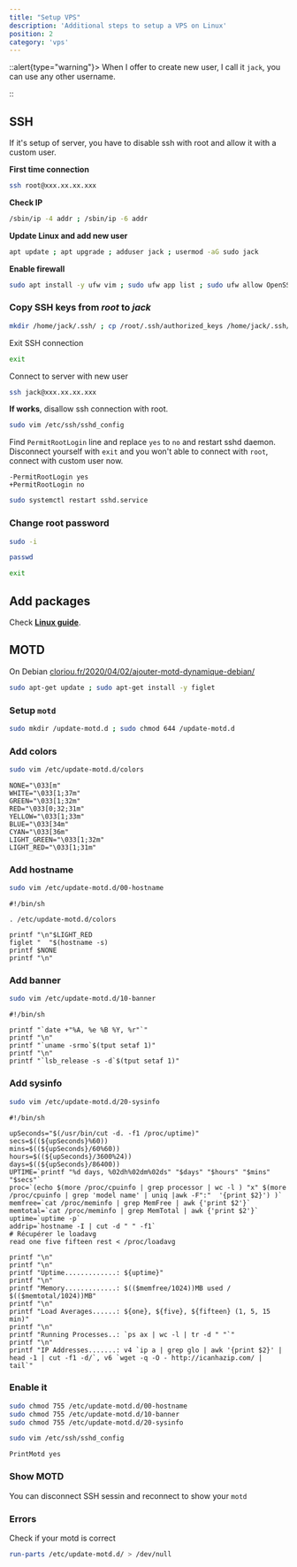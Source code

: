 ```yaml
---
title: "Setup VPS"
description: 'Additional steps to setup a VPS on Linux'
position: 2
category: 'vps'
---
```


::alert{type="warning"}>
When I offer to create new user, I call it `jack`, you can use any other username.

::

## SSH

If it's setup of server, you have to disable ssh with root and allow it with a custom user.

**First time connection**

```bash
ssh root@xxx.xx.xx.xxx
```

**Check IP**

```bash
/sbin/ip -4 addr ; /sbin/ip -6 addr
```

**Update Linux and add new user**

```bash
apt update ; apt upgrade ; adduser jack ; usermod -aG sudo jack
```

**Enable firewall**

```bash
sudo apt install -y ufw vim ; sudo ufw app list ; sudo ufw allow OpenSSH ; sudo ufw enable ; sudo ufw status
```

### Copy SSH keys from *root* to *jack*

```bash
mkdir /home/jack/.ssh/ ; cp /root/.ssh/authorized_keys /home/jack/.ssh/ ; chown -R jack:jack /home/jack/.ssh/ ; chmod -R 700 /home/jack/.ssh/
```

Exit SSH connection

```bash
exit
```

Connect to server with new user

```bash
ssh jack@xxx.xx.xx.xxx
```

**If works**, disallow ssh connection with root.

```bash
sudo vim /etc/ssh/sshd_config
```

Find `PermitRootLogin` line and replace `yes` to `no` and restart sshd daemon. Disconnect yourself with `exit` and you won't able to connect with `root`, connect with custom user now.

```diff[/etc/ssh/sshd_config]
-PermitRootLogin yes
+PermitRootLogin no
```

```bash
sudo systemctl restart sshd.service
```

### Change root password

```bash
sudo -i
```

```bash
passwd
```

```bash
exit
```

## Add packages

Check [**Linux guide**](/devops/operating-systems/linux/setup).

## MOTD

On Debian [cloriou.fr/2020/04/02/ajouter-motd-dynamique-debian/](https://cloriou.fr/2020/04/02/ajouter-motd-dynamique-debian/)

```bash
sudo apt-get update ; sudo apt-get install -y figlet
```

### Setup `motd`

```bash
sudo mkdir /update-motd.d ; sudo chmod 644 /update-motd.d
```

### Add colors

```bash
sudo vim /etc/update-motd.d/colors
```

```bash[/etc/update-motd.d/colors]
NONE="\033[m"
WHITE="\033[1;37m"
GREEN="\033[1;32m"
RED="\033[0;32;31m"
YELLOW="\033[1;33m"
BLUE="\033[34m"
CYAN="\033[36m"
LIGHT_GREEN="\033[1;32m"
LIGHT_RED="\033[1;31m"
```

### Add hostname

```bash
sudo vim /etc/update-motd.d/00-hostname
```

```bash[/etc/update-motd.d/00-hostname]
#!/bin/sh

. /etc/update-motd.d/colors

printf "\n"$LIGHT_RED
figlet "  "$(hostname -s)
printf $NONE
printf "\n"
```

### Add banner

```bash
sudo vim /etc/update-motd.d/10-banner
```

```bash[/etc/update-motd.d/10-banner]
#!/bin/sh

printf "`date +"%A, %e %B %Y, %r"`"
printf "\n"
printf "`uname -srmo`$(tput setaf 1)"
printf "\n"
printf "`lsb_release -s -d`$(tput setaf 1)"
```

### Add sysinfo

```bash
sudo vim /etc/update-motd.d/20-sysinfo
```

```bash[/etc/update-motd.d/20-sysinfo]
#!/bin/sh

upSeconds="$(/usr/bin/cut -d. -f1 /proc/uptime)"
secs=$((${upSeconds}%60))
mins=$((${upSeconds}/60%60))
hours=$((${upSeconds}/3600%24))
days=$((${upSeconds}/86400))
UPTIME=`printf "%d days, %02dh%02dm%02ds" "$days" "$hours" "$mins" "$secs"`
proc=`(echo $(more /proc/cpuinfo | grep processor | wc -l ) "x" $(more /proc/cpuinfo | grep 'model name' | uniq |awk -F":"  '{print $2}') )`
memfree=`cat /proc/meminfo | grep MemFree | awk {'print $2'}`
memtotal=`cat /proc/meminfo | grep MemTotal | awk {'print $2'}`
uptime=`uptime -p`
addrip=`hostname -I | cut -d " " -f1`
# Récupérer le loadavg
read one five fifteen rest < /proc/loadavg

printf "\n"
printf "\n"
printf "Uptime.............: ${uptime}"
printf "\n"
printf "Memory.............: $(($memfree/1024))MB used / $(($memtotal/1024))MB"
printf "\n"
printf "Load Averages......: ${one}, ${five}, ${fifteen} (1, 5, 15 min)"
printf "\n"
printf "Running Processes..: `ps ax | wc -l | tr -d " "`"
printf "\n"
printf "IP Addresses.......: v4 `ip a | grep glo | awk '{print $2}' | head -1 | cut -f1 -d/`, v6 `wget -q -O - http://icanhazip.com/ | tail`"
```

### Enable it

```bash
sudo chmod 755 /etc/update-motd.d/00-hostname
sudo chmod 755 /etc/update-motd.d/10-banner
sudo chmod 755 /etc/update-motd.d/20-sysinfo
```

```bash
sudo vim /etc/ssh/sshd_config
```

```bash[/etc/ssh/sshd_config]
PrintMotd yes
```

### Show MOTD

You can disconnect SSH sessin and reconnect to show your `motd`

### Errors

Check if your motd is correct

```bash
run-parts /etc/update-motd.d/ > /dev/null
```
